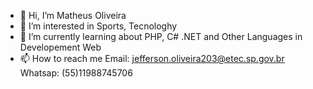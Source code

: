 - 👋 Hi, I’m Matheus Oliveira
- 👀 I’m interested in Sports, Tecnologhy 
- 🌱 I’m currently learning about PHP, C# .NET and Other Languages in Developement Web
- 📫 How to reach me Email: jefferson.oliveira203@etec.sp.gov.br Whatsap: (55)11988745706

